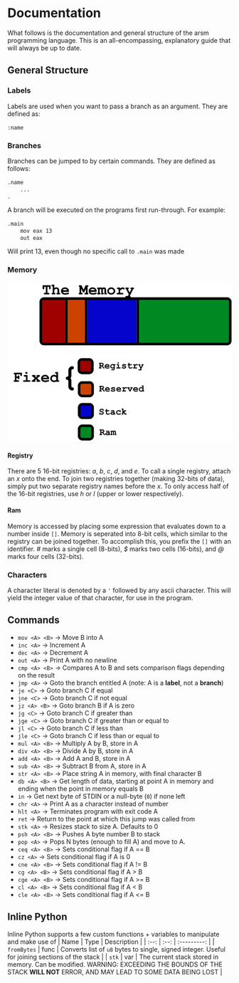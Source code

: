 # Documentation
What follows is the documentation and general structure of the arsm programming language. This is an all-encompassing, explanatory guide that will always be up to date.

## General Structure
### Labels
Labels are used when you want to pass a branch as an argument. They are defined as:
```
:name
```
### Branches
Branches can be jumped to by certain commands. They are defined as follows:
```
.name
    ...
.
```
A branch will be executed on the programs first run-through. For example:
```
.main
    mov eax 13
    out eax
```
Will print 13, even though no specific call to `.main` was made
### Memory
![The memory layout](https://raw.githubusercontent.com/ZippyMagician/arsm/master/etc/arsm_memory.png)
#### Registry
There are 5 16-bit registries: *a*, *b*, *c*, *d*, and *e*. To call a single registry, attach an *x* onto the end. To join two registries together (making 32-bits of data), simply put two separate registry names before the *x*. To only access half of the 16-bit registries, use *h* or *l* (upper or lower respectively).
#### Ram
Memory is accessed by placing some expression that evaluates down to a number inside `[]`. Memory is seperated into 8-bit cells, which similar to the registry can be joined together. To accomplish this, you prefix the `[]` with an identifier. *#* marks a single cell (8-bits), *$* marks two cells (16-bits), and *@* marks four cells (32-bits).
### Characters
A character literal is denoted by a `'` followed by any ascii character. This will yield the integer value of that character, for use in the program.
## Commands
* `mov <A> <B>` -> Move B into A
* `inc <A>` -> Increment A
* `dec <A>` -> Decrement A
* `out <A>` -> Print A with no newline
* `cmp <A> <B>` -> Compares A to B and sets comparison flags depending on the result
* `jmp <A>` -> Goto the branch entitled A (note: A is a **label**, not a **branch**)
* `je <C>` -> Goto branch C if equal
* `jne <C>` -> Goto branch C if not equal
* `jz <A> <B>` -> Goto branch B if A is zero
* `jg <C>` -> Goto branch C if greater than
* `jge <C>` -> Goto branch C if greater than or equal to
* `jl <C>` -> Goto branch C if less than
* `jle <C>` -> Goto branch C if less than or equal to
* `mul <A> <B>` -> Multiply A by B, store in A
* `div <A> <B>` -> Divide A by B, store in A
* `add <A> <B>` -> Add A and B, store in A
* `sub <A> <B>` -> Subtract B from A, store in A
* `str <A> <B>` -> Place string A in memory, with final character B
* `db <A> <B>` -> Get length of data, starting at point A in memory and ending when the point in memory equals B
* `in` -> Get next byte of STDIN or a null-byte (`0`) if none left
* `chr <A>` -> Print A as a character instead of number
* `hlt <A>` -> Terminates program with exit code A
* `ret` -> Return to the point at which this jump was called from
* `stk <A>` -> Resizes stack to size A. Defaults to 0
* `psh <A> <B>` -> Pushes A byte number B to stack
* `pop <A>` -> Pops N bytes (enough to fill A) and move to A.
* `ceq <A> <B>` -> Sets conditional flag if A == B
* `cz <A>` -> Sets conditional flag if A is 0
* `cne <A> <B>` -> Sets conditional flag if A != B
* `cg <A> <B>` -> Sets conditional flag if A > B
* `cge <A> <B>` -> Sets conditional flag if A >= B
* `cl <A> <B>` -> Sets conditional flag if A < B
* `cle <A> <B>` -> Sets conditional flag if A <= B
## Inline Python
Inline Python supports a few custom functions + variables to manipulate and make use of
| Name | Type | Description |
| :--: | :--: | :---------: |
| `fromBytes` | func | Converts list of `u8` bytes to single, signed integer. Useful for joining sections of the stack |
| `stk` | var | The current stack stored in memory. Can be modified. WARNING: EXCEEDING THE BOUNDS OF THE STACK **WILL NOT** ERROR, AND MAY LEAD TO SOME DATA BEING LOST |